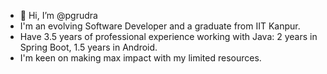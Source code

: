 - 👋 Hi, I’m @pgrudra
- I'm an evolving Software Developer and a graduate from IIT Kanpur.
- Have 3.5 years of professional experience working with Java: 2 years in Spring Boot, 1.5 years in Android.
- I'm keen on making max impact with my limited resources.

<!---
pgrudra/pgrudra is a ✨ special ✨ repository because its `README.md` (this file) appears on your GitHub profile.
You can click the Preview link to take a look at your changes.
--->
